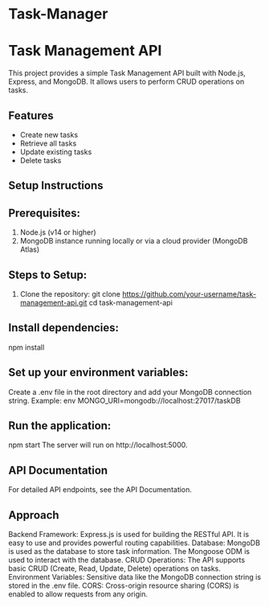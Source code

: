 # Task-Manager
 
# Task Management API

This project provides a simple Task Management API built with Node.js, Express, and MongoDB. It allows users to perform CRUD operations on tasks.

## Features
- Create new tasks
- Retrieve all tasks
- Update existing tasks
- Delete tasks

## Setup Instructions

## Prerequisites:
1. Node.js (v14 or higher)
2. MongoDB instance running locally or via a cloud provider (MongoDB Atlas)

## Steps to Setup:
1. Clone the repository:
   git clone https://github.com/your-username/task-management-api.git
   cd task-management-api

## Install dependencies:
npm install

## Set up your environment variables:

Create a .env file in the root directory and add your MongoDB connection string.
Example:
env
MONGO_URI=mongodb://localhost:27017/taskDB

## Run the application:

npm start
The server will run on http://localhost:5000.

## API Documentation
For detailed API endpoints, see the API Documentation.



## Approach

Backend Framework: Express.js is used for building the RESTful API. It is easy to use and provides powerful routing capabilities.
Database: MongoDB is used as the database to store task information. The Mongoose ODM is used to interact with the database.
CRUD Operations: The API supports basic CRUD (Create, Read, Update, Delete) operations on tasks.
Environment Variables: Sensitive data like the MongoDB connection string is stored in the .env file.
CORS: Cross-origin resource sharing (CORS) is enabled to allow requests from any origin.

